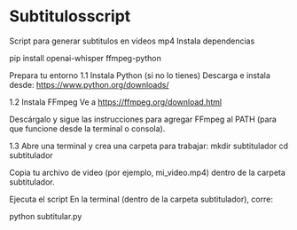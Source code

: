 # Subtitulosscript
Script para generar subtitulos en videos mp4
Instala dependencias 

pip install openai-whisper ffmpeg-python

Prepara tu entorno
1.1 Instala Python (si no lo tienes)
Descarga e instala desde: https://www.python.org/downloads/

1.2 Instala FFmpeg
Ve a https://ffmpeg.org/download.html

Descárgalo y sigue las instrucciones para agregar FFmpeg al PATH (para que funcione desde la terminal o consola).

1.3 Abre una terminal y crea una carpeta para trabajar:
mkdir subtitulador
cd subtitulador

Copia tu archivo de video (por ejemplo, mi_video.mp4) dentro de la carpeta subtitulador.

Ejecuta el script
En la terminal (dentro de la carpeta subtitulador), corre:

python subtitular.py
